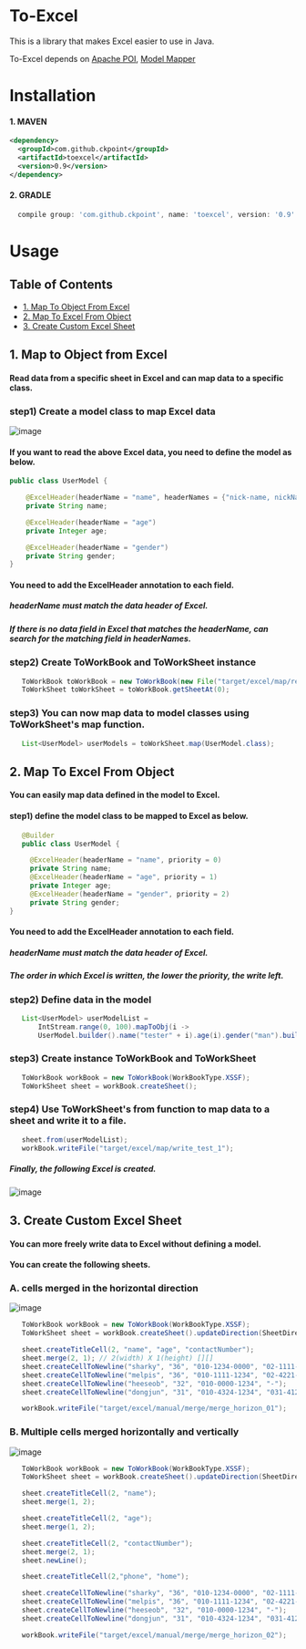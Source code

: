 
# To-Excel

This is a library that makes Excel easier to use in Java.

To-Excel depends on  [Apache POI](https://poi.apache.org), [Model Mapper](https://github.com/modelmapper/modelmapper)


# Installation

#### 1. MAVEN
```xml
<dependency>
  <groupId>com.github.ckpoint</groupId>
  <artifactId>toexcel</artifactId>
  <version>0.9</version>
</dependency>

```
#### 2. GRADLE
```gradle
  compile group: 'com.github.ckpoint', name: 'toexcel', version: '0.9'
```


# Usage

## Table of Contents
- [ 1. Map To Object From Excel ](#1-map-to-object-from-excel)
- [ 2. Map To Excel From Object ](#2-map-to-excel-from-object)
- [ 3. Create Custom Excel Sheet](#3-create-custom-excel-sheet)

## 1. Map to Object from Excel
#### Read data from a specific sheet in Excel and can map data to a specific class.

### step1) Create a model class to map Excel data

![image](https://user-images.githubusercontent.com/30170928/66096579-657d8e00-e5d6-11e9-85af-c39dec335ece.png)

#### If you want to read the above Excel data, you need to define the model as below.


```java
public class UserModel {

    @ExcelHeader(headerName = "name", headerNames = {"nick-name, nickName, email"})
    private String name;

    @ExcelHeader(headerName = "age")
    private Integer age;

    @ExcelHeader(headerName = "gender")
    private String gender;
}
```
#### You need to add the ExcelHeader annotation to each field.
##### headerName must match the data header of Excel.
##### If there is no data field in Excel that matches the headerName, can search for the matching field in headerNames.

### step2) Create ToWorkBook and ToWorkSheet instance

```java
   ToWorkBook toWorkBook = new ToWorkBook(new File("target/excel/map/read_test_1.xlsx"));
   ToWorkSheet toWorkSheet = toWorkBook.getSheetAt(0);
```

### step3) You can now map data to model classes using ToWorkSheet's map function.

```java
   List<UserModel> userModels = toWorkSheet.map(UserModel.class);
```


## 2. Map To Excel From Object
#### You can easily map data defined in the model to Excel.

#### step1) define the model class to be mapped to Excel as below.

```java
   @Builder
   public class UserModel {

     @ExcelHeader(headerName = "name", priority = 0)
     private String name;
     @ExcelHeader(headerName = "age", priority = 1)
     private Integer age;
     @ExcelHeader(headerName = "gender", priority = 2)
     private String gender;
}
```

#### You need to add the ExcelHeader annotation to each field.
##### headerName must match the data header of Excel.
##### The order in which Excel is written, the lower the priority, the write left.

### step2) Define data in the model
```java
   List<UserModel> userModelList =
       IntStream.range(0, 100).mapToObj(i ->
       UserModel.builder().name("tester" + i).age(i).gender("man").build()).collect(Collectors.toList());
```

### step3) Create instance ToWorkBook and ToWorkSheet
```java
   ToWorkBook workBook = new ToWorkBook(WorkBookType.XSSF);
   ToWorkSheet sheet = workBook.createSheet();
```

### step4) Use ToWorkSheet's from function to map data to a sheet and write it to a file.

```java
   sheet.from(userModelList);
   workBook.writeFile("target/excel/map/write_test_1");
```

##### Finally, the following Excel is created.

![image](https://user-images.githubusercontent.com/30170928/66096579-657d8e00-e5d6-11e9-85af-c39dec335ece.png)

## 3. Create Custom Excel Sheet
####  You can more freely write data to Excel without defining a model.

#### You can create the following sheets.

### A. cells merged in the horizontal direction

![image](https://user-images.githubusercontent.com/30170928/66097565-cb1f4980-e5d9-11e9-8f97-82e879620266.png)

```java
   ToWorkBook workBook = new ToWorkBook(WorkBookType.XSSF);
   ToWorkSheet sheet = workBook.createSheet().updateDirection(SheetDirection.HORIZON);

   sheet.createTitleCell(2, "name", "age", "contactNumber");
   sheet.merge(2, 1); // 2(width) X 1(height) [][]
   sheet.createCellToNewline("sharky", "36", "010-1234-0000", "02-1111-1234");
   sheet.createCellToNewline("melpis", "36", "010-1111-1234", "02-4221-1234");
   sheet.createCellToNewline("heeseob", "32", "010-0000-1234", "-");
   sheet.createCellToNewline("dongjun", "31", "010-4324-1234", "031-4121-1234");

   workBook.writeFile("target/excel/manual/merge/merge_horizon_01");
```

### B. Multiple cells merged horizontally and vertically

![image](https://user-images.githubusercontent.com/30170928/66097671-4ed93600-e5da-11e9-9e46-41eb898509be.png)

```java
   ToWorkBook workBook = new ToWorkBook(WorkBookType.XSSF);
   ToWorkSheet sheet = workBook.createSheet().updateDirection(SheetDirection.HORIZON);

   sheet.createTitleCell(2, "name");
   sheet.merge(1, 2);

   sheet.createTitleCell(2, "age");
   sheet.merge(1, 2);

   sheet.createTitleCell(2, "contactNumber");
   sheet.merge(2, 1);
   sheet.newLine();

   sheet.createTitleCell(2,"phone", "home");

   sheet.createCellToNewline("sharky", "36", "010-1234-0000", "02-1111-1234");
   sheet.createCellToNewline("melpis", "36", "010-1111-1234", "02-4221-1234");
   sheet.createCellToNewline("heeseob", "32", "010-0000-1234", "-");
   sheet.createCellToNewline("dongjun", "31", "010-4324-1234", "031-4121-1234");

   workBook.writeFile("target/excel/manual/merge/merge_horizon_02");
```
